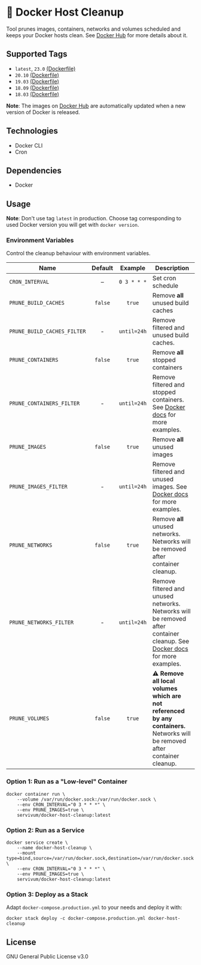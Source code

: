 # 🧹 Docker Host Cleanup

Tool prunes images, containers, networks and volumes scheduled and keeps your Docker hosts clean. See 
[Docker Hub](https://hub.docker.com/r/servivum/docker-host-cleanup) for more details about it.

## Supported Tags

- `latest`, `23.0` [(Dockerfile)](https://github.com/servivum/docker-host-cleanup/blob/master/23.0/Dockerfile)
- `20.10` [(Dockerfile)](https://github.com/servivum/docker-host-cleanup/blob/master/20.10/Dockerfile)
- `19.03` [(Dockerfile)](https://github.com/servivum/docker-host-cleanup/blob/master/19.03/Dockerfile)
- `18.09` [(Dockerfile)](https://github.com/servivum/docker-host-cleanup/blob/master/18.09/Dockerfile)
- `18.03` [(Dockerfile)](https://github.com/servivum/docker-host-cleanup/blob/master/18.03/Dockerfile)

**Note**: The images on [Docker Hub](https://hub.docker.com/r/servivum/docker-host-cleanup/tags) are automatically updated when a new version of Docker is released.

## Technologies

- Docker CLI
- Cron

## Dependencies

- Docker

## Usage

**Note**: Don't use tag `latest` in production. Choose tag corresponding to used Docker version you will get with `docker version`.

### Environment Variables

Control the cleanup behaviour with environment variables.

| **Name** | **Default**| **Example** | **Description** |
| --- | :---: | :---: | --- |
| `CRON_INTERVAL` | – | `0 3 * * *` | Set cron schedule |
| `PRUNE_BUILD_CACHES` | `false` | `true` | Remove **all** unused build caches |
| `PRUNE_BUILD_CACHES_FILTER` | - | `until=24h` | Remove filtered and unused build caches. |
| `PRUNE_CONTAINERS` | `false` | `true` | Remove **all** stopped containers |
| `PRUNE_CONTAINERS_FILTER` | - | `until=24h` | Remove filtered and stopped containers. See [Docker docs](https://docs.docker.com/engine/reference/commandline/container_prune/#filtering) for more examples. |
| `PRUNE_IMAGES` | `false` | `true` | Remove **all** unused images |
| `PRUNE_IMAGES_FILTER` | - | `until=24h` | Remove filtered and unused images. See [Docker docs](https://docs.docker.com/engine/reference/commandline/image_prune/#filtering) for more examples. |
| `PRUNE_NETWORKS` | `false` | `true` | Remove **all** unused networks. Networks will be removed after container cleanup. |
| `PRUNE_NETWORKS_FILTER` | - | `until=24h` | Remove filtered and unused networks. Networks will be removed after container cleanup. See [Docker docs](https://docs.docker.com/engine/reference/commandline/network_prune/#filtering) for more examples. |
| `PRUNE_VOLUMES` | `false` | `true` | ⚠️ **Remove all local volumes which are not referenced by any containers.** Networks will be removed after container cleanup. |

### Option 1: Run as a "Low-level" Container

```
docker container run \
    --volume /var/run/docker.sock:/var/run/docker.sock \
    --env CRON_INTERVAL="0 3 * * *" \
    --env PRUNE_IMAGES=true \
    servivum/docker-host-cleanup:latest
```

### Option 2: Run as a Service

```
docker service create \
    --name docker-host-cleanup \
    --mount type=bind,source=/var/run/docker.sock,destination=/var/run/docker.sock \
    --env CRON_INTERVAL="0 3 * * *" \
    --env PRUNE_IMAGES=true \
    servivum/docker-host-cleanup:latest
```

### Option 3: Deploy as a Stack

Adapt `docker-compose.production.yml` to your needs and deploy it with:

```
docker stack deploy -c docker-compose.production.yml docker-host-cleanup
```

## License

GNU General Public License v3.0